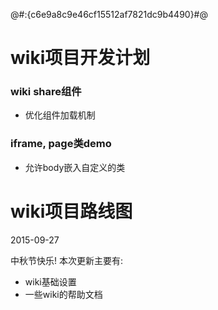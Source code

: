 @#:{c6e9a8c9e46cf15512af7821dc9b4490}#@


# wiki项目开发计划

### wiki share组件

* 优化组件加载机制

### iframe, page类demo

* 允许body嵌入自定义的类

# wiki项目路线图

2015-09-27

中秋节快乐!
本次更新主要有:
* wiki基础设置
* 一些wiki的帮助文档